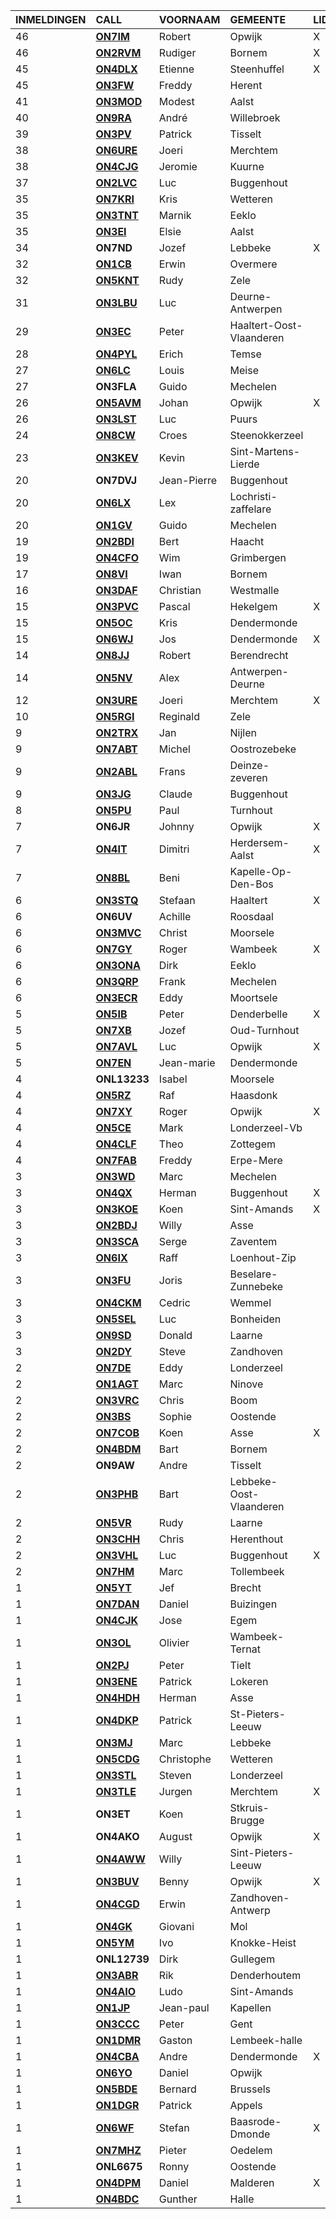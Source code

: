 |INMELDINGEN|CALL|VOORNAAM|GEMEENTE|LID|
|:---|:---|:---|:---|:---|
|46|**<a href="https://www.qrz.com/db/on7im">ON7IM</a>** | Robert | Opwijk | X |
|46|**<a href="https://www.qrz.com/db/on2rvm">ON2RVM</a>** | Rudiger | Bornem | X |
|45|**<a href="https://www.qrz.com/db/on4dlx">ON4DLX</a>** | Etienne | Steenhuffel | X |
|45|**<a href="https://www.qrz.com/db/on3fw">ON3FW</a>** | Freddy | Herent |  |
|41|**<a href="https://www.qrz.com/db/on3mod">ON3MOD</a>** | Modest | Aalst |  |
|40|**<a href="https://www.qrz.com/db/on9ra">ON9RA</a>** | André | Willebroek |  |
|39|**<a href="https://www.qrz.com/db/on3pv">ON3PV</a>** | Patrick | Tisselt |  |
|38|**<a href="https://www.qrz.com/db/on6ure">ON6URE</a>** | Joeri | Merchtem |  |
|38|**<a href="https://www.qrz.com/db/on4cjg">ON4CJG</a>** | Jeromie | Kuurne |  |
|37|**<a href="https://www.qrz.com/db/on2lvc">ON2LVC</a>** | Luc | Buggenhout |  |
|35|**<a href="https://www.qrz.com/db/on7kri">ON7KRI</a>** | Kris | Wetteren |  |
|35|**<a href="https://www.qrz.com/db/on3tnt">ON3TNT</a>** | Marnik | Eeklo |  |
|35|**<a href="https://www.qrz.com/db/on3ei">ON3EI</a>** | Elsie | Aalst |  |
| 34 |**ON7ND**|Jozef|Lebbeke|X|
|32|**<a href="https://www.qrz.com/db/on1cb">ON1CB</a>** | Erwin | Overmere |  |
|32|**<a href="https://www.qrz.com/db/on5knt">ON5KNT</a>** | Rudy | Zele |  |
|31|**<a href="https://www.qrz.com/db/on3lbu">ON3LBU</a>** | Luc | Deurne-Antwerpen |  |
|29|**<a href="https://www.qrz.com/db/on3ec">ON3EC</a>** | Peter | Haaltert-Oost-Vlaanderen |  |
|28|**<a href="https://www.qrz.com/db/on4pyl">ON4PYL</a>** | Erich | Temse |  |
|27|**<a href="https://www.qrz.com/db/on6lc">ON6LC</a>** | Louis | Meise |  |
| 27 |**ON3FLA**|Guido|Mechelen||
|26|**<a href="https://www.qrz.com/db/on5avm">ON5AVM</a>** | Johan | Opwijk | X |
|26|**<a href="https://www.qrz.com/db/on3lst">ON3LST</a>** | Luc | Puurs |  |
|24|**<a href="https://www.qrz.com/db/on8cw">ON8CW</a>** | Croes | Steenokkerzeel |  |
|23|**<a href="https://www.qrz.com/db/on3kev">ON3KEV</a>** | Kevin | Sint-Martens-Lierde |  |
| 20 |**ON7DVJ**|Jean-Pierre|Buggenhout||
|20|**<a href="https://www.qrz.com/db/on6lx">ON6LX</a>** | Lex | Lochristi-zaffelare |  |
|20|**<a href="https://www.qrz.com/db/on1gv">ON1GV</a>** | Guido | Mechelen |  |
|19|**<a href="https://www.qrz.com/db/on2bdi">ON2BDI</a>** | Bert | Haacht |  |
|19|**<a href="https://www.qrz.com/db/on4cfo">ON4CFO</a>** | Wim | Grimbergen |  |
|17|**<a href="https://www.qrz.com/db/on8vi">ON8VI</a>** | Iwan | Bornem |  |
|16|**<a href="https://www.qrz.com/db/on3daf">ON3DAF</a>** | Christian | Westmalle |  |
|15|**<a href="https://www.qrz.com/db/on3pvc">ON3PVC</a>** | Pascal | Hekelgem | X |
|15|**<a href="https://www.qrz.com/db/on5oc">ON5OC</a>** | Kris | Dendermonde |  |
|15|**<a href="https://www.qrz.com/db/on6wj">ON6WJ</a>** | Jos | Dendermonde | X |
|14|**<a href="https://www.qrz.com/db/on8jj">ON8JJ</a>** | Robert | Berendrecht |  |
|14|**<a href="https://www.qrz.com/db/on5nv">ON5NV</a>** | Alex | Antwerpen-Deurne |  |
|12|**<a href="https://www.qrz.com/db/on3ure">ON3URE</a>** | Joeri | Merchtem | X |
|10|**<a href="https://www.qrz.com/db/on5rgi">ON5RGI</a>** | Reginald | Zele |  |
|9|**<a href="https://www.qrz.com/db/on2trx">ON2TRX</a>** | Jan | Nijlen |  |
|9|**<a href="https://www.qrz.com/db/on7abt">ON7ABT</a>** | Michel | Oostrozebeke |  |
|9|**<a href="https://www.qrz.com/db/on2abl">ON2ABL</a>** | Frans | Deinze-zeveren |  |
|9|**<a href="https://www.qrz.com/db/on3jg">ON3JG</a>** | Claude | Buggenhout |  |
|8|**<a href="https://www.qrz.com/db/on5pu">ON5PU</a>** | Paul | Turnhout |  |
| 7 |**ON6JR**|Johnny|Opwijk|X|
|7|**<a href="https://www.qrz.com/db/on4it">ON4IT</a>** | Dimitri | Herdersem-Aalst | X |
|7|**<a href="https://www.qrz.com/db/on8bl">ON8BL</a>** | Beni | Kapelle-Op-Den-Bos |  |
|6|**<a href="https://www.qrz.com/db/on3stq">ON3STQ</a>** | Stefaan | Haaltert | X |
| 6 |**ON6UV**|Achille|Roosdaal||
|6|**<a href="https://www.qrz.com/db/on3mvc">ON3MVC</a>** | Christ | Moorsele |  |
|6|**<a href="https://www.qrz.com/db/on7gy">ON7GY</a>** | Roger | Wambeek | X |
|6|**<a href="https://www.qrz.com/db/on3ona">ON3ONA</a>** | Dirk | Eeklo |  |
|6|**<a href="https://www.qrz.com/db/on3qrp">ON3QRP</a>** | Frank | Mechelen |  |
|6|**<a href="https://www.qrz.com/db/on3ecr">ON3ECR</a>** | Eddy | Moortsele |  |
|5|**<a href="https://www.qrz.com/db/on5ib">ON5IB</a>** | Peter | Denderbelle | X |
|5|**<a href="https://www.qrz.com/db/on7xb">ON7XB</a>** | Jozef | Oud-Turnhout |  |
|5|**<a href="https://www.qrz.com/db/on7avl">ON7AVL</a>** | Luc | Opwijk | X |
|5|**<a href="https://www.qrz.com/db/on7en">ON7EN</a>** | Jean-marie | Dendermonde |  |
| 4 |**ONL13233**|Isabel|Moorsele||
|4|**<a href="https://www.qrz.com/db/on5rz">ON5RZ</a>** | Raf | Haasdonk |  |
|4|**<a href="https://www.qrz.com/db/on7xy">ON7XY</a>** | Roger | Opwijk | X |
|4|**<a href="https://www.qrz.com/db/on5ce">ON5CE</a>** | Mark | Londerzeel-Vb |  |
|4|**<a href="https://www.qrz.com/db/on4clf">ON4CLF</a>** | Theo | Zottegem |  |
|4|**<a href="https://www.qrz.com/db/on7fab">ON7FAB</a>** | Freddy | Erpe-Mere |  |
|3|**<a href="https://www.qrz.com/db/on3wd">ON3WD</a>** | Marc | Mechelen |  |
|3|**<a href="https://www.qrz.com/db/on4qx">ON4QX</a>** | Herman | Buggenhout | X |
|3|**<a href="https://www.qrz.com/db/on3koe">ON3KOE</a>** | Koen | Sint-Amands | X |
|3|**<a href="https://www.qrz.com/db/on2bdj">ON2BDJ</a>** | Willy | Asse |  |
|3|**<a href="https://www.qrz.com/db/on3sca">ON3SCA</a>** | Serge | Zaventem |  |
|3|**<a href="https://www.qrz.com/db/on6ix">ON6IX</a>** | Raff | Loenhout-Zip |  |
|3|**<a href="https://www.qrz.com/db/on3fu">ON3FU</a>** | Joris | Beselare-Zunnebeke |  |
|3|**<a href="https://www.qrz.com/db/on4ckm">ON4CKM</a>** | Cedric | Wemmel |  |
|3|**<a href="https://www.qrz.com/db/on5sel">ON5SEL</a>** | Luc | Bonheiden |  |
|3|**<a href="https://www.qrz.com/db/on9sd">ON9SD</a>** | Donald | Laarne |  |
|3|**<a href="https://www.qrz.com/db/on2dy">ON2DY</a>** | Steve | Zandhoven |  |
|2|**<a href="https://www.qrz.com/db/on7de">ON7DE</a>** | Eddy | Londerzeel |  |
|2|**<a href="https://www.qrz.com/db/on1agt">ON1AGT</a>** | Marc | Ninove |  |
|2|**<a href="https://www.qrz.com/db/on3vrc">ON3VRC</a>** | Chris | Boom |  |
|2|**<a href="https://www.qrz.com/db/on3bs">ON3BS</a>** | Sophie | Oostende |  |
|2|**<a href="https://www.qrz.com/db/on7cob">ON7COB</a>** | Koen | Asse | X |
|2|**<a href="https://www.qrz.com/db/on4bdm">ON4BDM</a>** | Bart | Bornem |  |
| 2 |**ON9AW**|Andre|Tisselt||
|2|**<a href="https://www.qrz.com/db/on3phb">ON3PHB</a>** | Bart | Lebbeke-Oost-Vlaanderen |  |
|2|**<a href="https://www.qrz.com/db/on5vr">ON5VR</a>** | Rudy | Laarne |  |
|2|**<a href="https://www.qrz.com/db/on3chh">ON3CHH</a>** | Chris | Herenthout |  |
|2|**<a href="https://www.qrz.com/db/on3vhl">ON3VHL</a>** | Luc | Buggenhout | X |
|2|**<a href="https://www.qrz.com/db/on7hm">ON7HM</a>** | Marc | Tollembeek |  |
|1|**<a href="https://www.qrz.com/db/on5yt">ON5YT</a>** | Jef | Brecht |  |
|1|**<a href="https://www.qrz.com/db/on7dan">ON7DAN</a>** | Daniel | Buizingen |  |
|1|**<a href="https://www.qrz.com/db/on4cjk">ON4CJK</a>** | Jose | Egem |  |
|1|**<a href="https://www.qrz.com/db/on3ol">ON3OL</a>** | Olivier | Wambeek-Ternat |  |
|1|**<a href="https://www.qrz.com/db/on2pj">ON2PJ</a>** | Peter | Tielt |  |
|1|**<a href="https://www.qrz.com/db/on3ene">ON3ENE</a>** | Patrick | Lokeren |  |
|1|**<a href="https://www.qrz.com/db/on4hdh">ON4HDH</a>** | Herman | Asse |  |
|1|**<a href="https://www.qrz.com/db/on4dkp">ON4DKP</a>** | Patrick | St-Pieters-Leeuw |  |
|1|**<a href="https://www.qrz.com/db/on3mj">ON3MJ</a>** | Marc | Lebbeke |  |
|1|**<a href="https://www.qrz.com/db/on5cdg">ON5CDG</a>** | Christophe | Wetteren |  |
|1|**<a href="https://www.qrz.com/db/on3stl">ON3STL</a>** | Steven | Londerzeel |  |
|1|**<a href="https://www.qrz.com/db/on3tle">ON3TLE</a>** | Jurgen | Merchtem | X |
| 1 |**ON3ET**|Koen|Stkruis-Brugge||
| 1 |**ON4AKO**|August|Opwijk|X|
|1|**<a href="https://www.qrz.com/db/on4aww">ON4AWW</a>** | Willy | Sint-Pieters-Leeuw |  |
|1|**<a href="https://www.qrz.com/db/on3buv">ON3BUV</a>** | Benny | Opwijk | X |
|1|**<a href="https://www.qrz.com/db/on4cgd">ON4CGD</a>** | Erwin | Zandhoven-Antwerp |  |
|1|**<a href="https://www.qrz.com/db/on4gk">ON4GK</a>** | Giovani | Mol |  |
|1|**<a href="https://www.qrz.com/db/on5ym">ON5YM</a>** | Ivo | Knokke-Heist |  |
| 1 |**ONL12739**|Dirk|Gullegem||
|1|**<a href="https://www.qrz.com/db/on3abr">ON3ABR</a>** | Rik | Denderhoutem |  |
|1|**<a href="https://www.qrz.com/db/on4aio">ON4AIO</a>** | Ludo | Sint-Amands |  |
|1|**<a href="https://www.qrz.com/db/on1jp">ON1JP</a>** | Jean-paul | Kapellen |  |
|1|**<a href="https://www.qrz.com/db/on3ccc">ON3CCC</a>** | Peter | Gent |  |
|1|**<a href="https://www.qrz.com/db/on1dmr">ON1DMR</a>** | Gaston | Lembeek-halle |  |
|1|**<a href="https://www.qrz.com/db/on4cba">ON4CBA</a>** | Andre | Dendermonde | X |
|1|**<a href="https://www.qrz.com/db/on6yo">ON6YO</a>** | Daniel | Opwijk |  |
|1|**<a href="https://www.qrz.com/db/on5bde">ON5BDE</a>** | Bernard | Brussels |  |
|1|**<a href="https://www.qrz.com/db/on1dgr">ON1DGR</a>** | Patrick | Appels |  |
|1|**<a href="https://www.qrz.com/db/on6wf">ON6WF</a>** | Stefan | Baasrode-Dmonde | X |
|1|**<a href="https://www.qrz.com/db/on7mhz">ON7MHZ</a>** | Pieter | Oedelem |  |
| 1 |**ONL6675**|Ronny|Oostende||
|1|**<a href="https://www.qrz.com/db/on4dpm">ON4DPM</a>** | Daniel | Malderen | X |
|1|**<a href="https://www.qrz.com/db/on4bdc">ON4BDC</a>** | Gunther | Halle |  |
